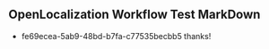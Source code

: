 ## OpenLocalization Workflow Test MarkDown
* fe69ecea-5ab9-48bd-b7fa-c77535becbb5 thanks!

<!--HONumber=Jul16_HO4-->


